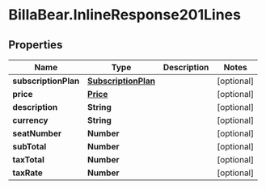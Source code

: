 # BillaBear.InlineResponse201Lines

## Properties
Name | Type | Description | Notes
------------ | ------------- | ------------- | -------------
**subscriptionPlan** | [**SubscriptionPlan**](SubscriptionPlan.md) |  | [optional] 
**price** | [**Price**](Price.md) |  | [optional] 
**description** | **String** |  | [optional] 
**currency** | **String** |  | [optional] 
**seatNumber** | **Number** |  | [optional] 
**subTotal** | **Number** |  | [optional] 
**taxTotal** | **Number** |  | [optional] 
**taxRate** | **Number** |  | [optional] 
